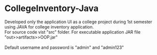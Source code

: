# CollegeInventory-Java
Developed only the application UI as a college project during 1st semester using JAVA for college inventory application.
<br>
For source code vist "src" folder.
For executable application JAR file "out>>artifacts>>OOP.jar"
</br>
<br> Default username and password is "admin" and "admin123"</br>
